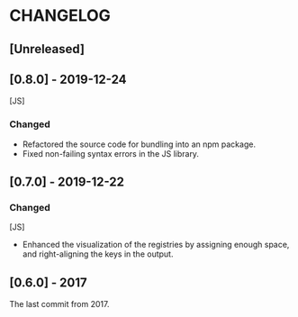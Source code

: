 # CHANGELOG

## [Unreleased]

## [0.8.0] - 2019-12-24

[JS]

### Changed

- Refactored the source code for bundling into an npm package.
- Fixed non-failing syntax errors in the JS library.

## [0.7.0] - 2019-12-22

### Changed

[JS]

- Enhanced the visualization of the registries by assigning enough space, and right-aligning the keys in the output.

## [0.6.0] - 2017

The last commit from 2017.